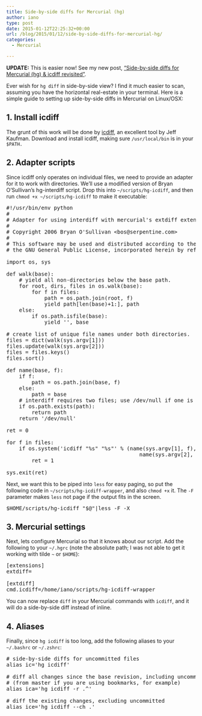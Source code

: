 ```yaml
---
title: Side-by-side diffs for Mercurial (hg)
author: iano
type: post
date: 2015-01-12T22:25:32+00:00
url: /blog/2015/01/12/side-by-side-diffs-for-mercurial-hg/
categories:
  - Mercurial

---
```

**UPDATE:** This is easier now! See my new post, [&#8220;Side-by-side diffs for Mercurial (hg) & icdiff revisited&#8221;][1].

Ever wish for `hg diff` in side-by-side view? I find it much easier to scan, assuming you have the horizontal real-estate in your terminal. Here is a simple guide to setting up side-by-side diffs in Mercurial on Linux/OSX:<!--more-->

## 1. Install icdiff

The grunt of this work will be done by [icdiff][2], an excellent tool by Jeff Kaufman. Download and install icdiff, making sure `/usr/local/bin` is in your `$PATH.`

## 2. Adapter scripts

Since icdiff only operates on individual files, we need to provide an adapter for it to work with directories. We&#8217;ll use a modified version of Bryan O&#8217;Sullivan&#8217;s hg-interdiff script. Drop this into `~/scripts/hg-icdiff`, and then run `chmod +x ~/scripts/hg-icdiff` to make it executable:

<pre class="brush: bash; title: ; notranslate" title="">#!/usr/bin/env python
#
# Adapter for using interdiff with mercurial's extdiff extension.
#
# Copyright 2006 Bryan O'Sullivan &lt;bos@serpentine.com&gt;
#
# This software may be used and distributed according to the terms of
# the GNU General Public License, incorporated herein by reference.

import os, sys

def walk(base):
    # yield all non-directories below the base path.
    for root, dirs, files in os.walk(base):
        for f in files:
            path = os.path.join(root, f)
            yield path[len(base)+1:], path
    else:
        if os.path.isfile(base):
            yield '', base

# create list of unique file names under both directories.
files = dict(walk(sys.argv[1]))
files.update(walk(sys.argv[2]))
files = files.keys()
files.sort()

def name(base, f):
    if f:
        path = os.path.join(base, f)
    else:
        path = base
    # interdiff requires two files; use /dev/null if one is missing.
    if os.path.exists(path):
        return path
    return '/dev/null'

ret = 0

for f in files:
    if os.system('icdiff "%s" "%s"' % (name(sys.argv[1], f),
                                          name(sys.argv[2], f))):
        ret = 1

sys.exit(ret)
</pre>

Next, we want this to be piped into `less` for easy paging, so put the following code in `~/scripts/hg-icdiff-wrapper`, and also `chmod +x` it. The `-F` parameter makes `less` not page if the output fits in the screen.

<pre class="brush: bash; title: ; notranslate" title="">$HOME/scripts/hg-icdiff "$@"|less -F -X
</pre>

## 3. Mercurial settings

Next, lets configure Mercurial so that it knows about our script. Add the following to your `~/.hgrc` (note the absolute path; I was not able to get it working with tilde `~` or `$HOME`):

<pre class="brush: bash; title: ; notranslate" title="">[extensions]
extdiff=

[extdiff]
cmd.icdiff=/home/iano/scripts/hg-icdiff-wrapper
</pre>

You can now replace `diff` in your Mercurial commands with `icdiff`, and it will do a side-by-side diff instead of inline.

## 4. Aliases

Finally, since `hg icdiff` is too long, add the following aliases to your `~/.bashrc` or `~/.zshrc`:

<pre class="brush: bash; title: ; notranslate" title=""># side-by-side diffs for uncommitted files
alias ic='hg icdiff'

# diff all changes since the base revision, including uncommitted
# (from master if you are using bookmarks, for example)
alias ica='hg icdiff -r .^'

# diff the existing changes, excluding uncommitted
alias ice='hg icdiff --ch .'
</pre>

 [1]: http://ianobermiller.com/blog/2016/07/14/side-by-side-diffs-for-mercurial-hg-icdiff-revisited/
 [2]: http://www.jefftk.com/icdiff